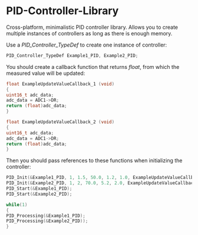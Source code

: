 # PID-Controller-Library
Cross-platform, minimalistic PID controller library.
Allows you to create multiple instances of controllers as long as there is enough memory.

Use a *PID_Controller_TypeDef* to create one instance of controller:

```C
PID_Controller_TypeDef Example1_PID, Example2_PID;
```

You should create a callback function that returns *float*, from which the measured value will be updated:
```C
float ExampleUpdateValueCallback_1 (void)
{
uint16_t adc_data;
adc_data = ADC1->DR;
return (float)adc_data;
}

float ExampleUpdateValueCallback_2 (void)
{
uint16_t adc_data;
adc_data = ADC1->DR;
return (float)adc_data;
}
```
Then you should pass references to these functions when initializing the controller:
```C
PID_Init(&Example1_PID, 1, 1.5, 50.0, 1.2, 1.0, ExampleUpdateValueCallback_1);
PID_Init(&Example2_PID, 1, 2, 70.0, 5.2, 2.0, ExampleUpdateValueCallback_2);
PID_Start(&Example1_PID);
PID_Start(&Example2_PID);

while(1)
{
PID_Processing(&Example1_PID);
PID_Processing(&Example2_PID));
}
```
